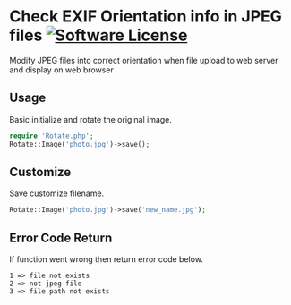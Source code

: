 # Check EXIF Orientation info in JPEG files [![Software License](https://img.shields.io/badge/license-MIT-brightgreen.svg?style=flat-square)](LICENSE.md)
Modify JPEG files into correct orientation when file upload to web server and display on web browser

## Usage
Basic initialize and rotate the original image.
```php
require 'Rotate.php';
Rotate::Image('photo.jpg')->save();
```
## Customize
Save customize filename.
```php
Rotate::Image('photo.jpg')->save('new_name.jpg');
```
## Error Code Return
If function went wrong then return error code below.
```
1 => file not exists
2 => not jpeg file
3 => file path not exists
```
